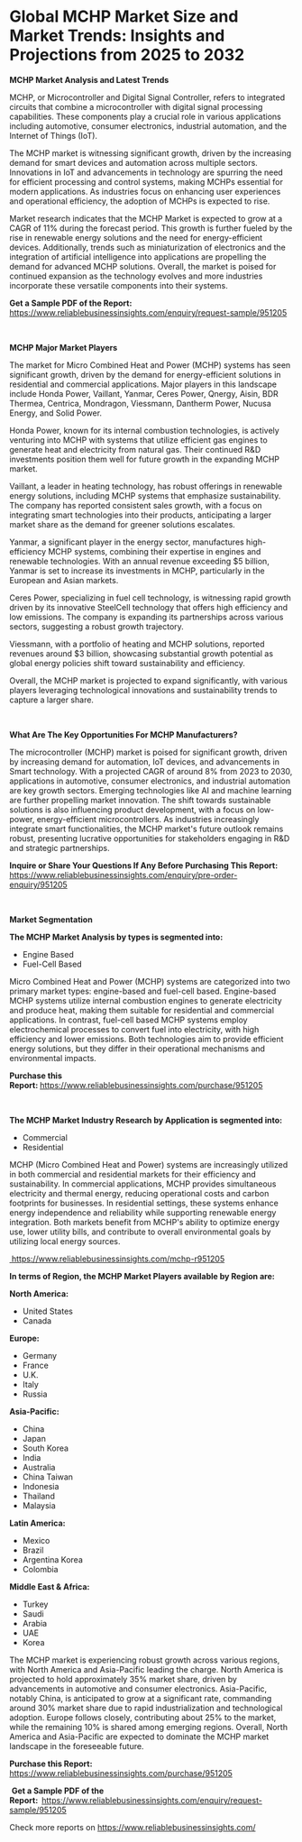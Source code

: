 <p><h1>Global MCHP Market Size and Market Trends: Insights and Projections from 2025 to 2032</h1></p><p><strong>MCHP Market Analysis and Latest Trends</strong></p>
<p><p>MCHP, or Microcontroller and Digital Signal Controller, refers to integrated circuits that combine a microcontroller with digital signal processing capabilities. These components play a crucial role in various applications including automotive, consumer electronics, industrial automation, and the Internet of Things (IoT). </p><p>The MCHP market is witnessing significant growth, driven by the increasing demand for smart devices and automation across multiple sectors. Innovations in IoT and advancements in technology are spurring the need for efficient processing and control systems, making MCHPs essential for modern applications. As industries focus on enhancing user experiences and operational efficiency, the adoption of MCHPs is expected to rise.</p><p>Market research indicates that the MCHP Market is expected to grow at a CAGR of 11% during the forecast period. This growth is further fueled by the rise in renewable energy solutions and the need for energy-efficient devices. Additionally, trends such as miniaturization of electronics and the integration of artificial intelligence into applications are propelling the demand for advanced MCHP solutions. Overall, the market is poised for continued expansion as the technology evolves and more industries incorporate these versatile components into their systems.</p></p>
<p><strong>Get a Sample PDF of the Report:&nbsp;</strong> <a href="https://www.reliablebusinessinsights.com/enquiry/request-sample/951205?utm_campaign=2524&utm_medium=2&utm_source=Github&utm_content=ia&utm_term=06032025&utm_id=mchp">https://www.reliablebusinessinsights.com/enquiry/request-sample/951205</a></p>
<p>&nbsp;</p>
<p><strong>MCHP Major Market Players</strong></p>
<p><p>The market for Micro Combined Heat and Power (MCHP) systems has seen significant growth, driven by the demand for energy-efficient solutions in residential and commercial applications. Major players in this landscape include Honda Power, Vaillant, Yanmar, Ceres Power, Qnergy, Aisin, BDR Thermea, Centrica, Mondragon, Viessmann, Dantherm Power, Nucusa Energy, and Solid Power.</p><p>Honda Power, known for its internal combustion technologies, is actively venturing into MCHP with systems that utilize efficient gas engines to generate heat and electricity from natural gas. Their continued R&D investments position them well for future growth in the expanding MCHP market.</p><p>Vaillant, a leader in heating technology, has robust offerings in renewable energy solutions, including MCHP systems that emphasize sustainability. The company has reported consistent sales growth, with a focus on integrating smart technologies into their products, anticipating a larger market share as the demand for greener solutions escalates.</p><p>Yanmar, a significant player in the energy sector, manufactures high-efficiency MCHP systems, combining their expertise in engines and renewable technologies. With an annual revenue exceeding $5 billion, Yanmar is set to increase its investments in MCHP, particularly in the European and Asian markets.</p><p>Ceres Power, specializing in fuel cell technology, is witnessing rapid growth driven by its innovative SteelCell technology that offers high efficiency and low emissions. The company is expanding its partnerships across various sectors, suggesting a robust growth trajectory.</p><p>Viessmann, with a portfolio of heating and MCHP solutions, reported revenues around $3 billion, showcasing substantial growth potential as global energy policies shift toward sustainability and efficiency.</p><p>Overall, the MCHP market is projected to expand significantly, with various players leveraging technological innovations and sustainability trends to capture a larger share.</p></p>
<p>&nbsp;</p>
<p><strong>What Are The Key Opportunities For MCHP Manufacturers?</strong></p>
<p><p>The microcontroller (MCHP) market is poised for significant growth, driven by increasing demand for automation, IoT devices, and advancements in Smart technology. With a projected CAGR of around 8% from 2023 to 2030, applications in automotive, consumer electronics, and industrial automation are key growth sectors. Emerging technologies like AI and machine learning are further propelling market innovation. The shift towards sustainable solutions is also influencing product development, with a focus on low-power, energy-efficient microcontrollers. As industries increasingly integrate smart functionalities, the MCHP market's future outlook remains robust, presenting lucrative opportunities for stakeholders engaging in R&D and strategic partnerships.</p></p>
<p><strong>Inquire or Share Your Questions If Any Before Purchasing This Report:</strong> <a href="https://www.reliablebusinessinsights.com/enquiry/pre-order-enquiry/951205?utm_campaign=2524&utm_medium=2&utm_source=Github&utm_content=ia&utm_term=06032025&utm_id=mchp">https://www.reliablebusinessinsights.com/enquiry/pre-order-enquiry/951205</a></p>
<p>&nbsp;</p>
<p><strong>Market Segmentation</strong></p>
<p><strong>The MCHP Market Analysis by types is segmented into:</strong></p>
<p><ul><li>Engine Based</li><li>Fuel-Cell Based</li></ul></p>
<p><p>Micro Combined Heat and Power (MCHP) systems are categorized into two primary market types: engine-based and fuel-cell based. Engine-based MCHP systems utilize internal combustion engines to generate electricity and produce heat, making them suitable for residential and commercial applications. In contrast, fuel-cell based MCHP systems employ electrochemical processes to convert fuel into electricity, with high efficiency and lower emissions. Both technologies aim to provide efficient energy solutions, but they differ in their operational mechanisms and environmental impacts.</p></p>
<p><strong>Purchase this Report:&nbsp;</strong><a href="https://www.reliablebusinessinsights.com/purchase/951205?utm_campaign=2524&utm_medium=2&utm_source=Github&utm_content=ia&utm_term=06032025&utm_id=mchp">https://www.reliablebusinessinsights.com/purchase/951205</a></p>
<p>&nbsp;</p>
<p><strong>The MCHP Market Industry Research by Application is segmented into:</strong></p>
<p><ul><li>Commercial</li><li>Residential</li></ul></p>
<p><p>MCHP (Micro Combined Heat and Power) systems are increasingly utilized in both commercial and residential markets for their efficiency and sustainability. In commercial applications, MCHP provides simultaneous electricity and thermal energy, reducing operational costs and carbon footprints for businesses. In residential settings, these systems enhance energy independence and reliability while supporting renewable energy integration. Both markets benefit from MCHP's ability to optimize energy use, lower utility bills, and contribute to overall environmental goals by utilizing local energy sources.</p></p>
<p><a href="https://www.reliablebusinessinsights.com/mchp-r951205?utm_campaign=2524&utm_medium=2&utm_source=Github&utm_content=ia&utm_term=06032025&utm_id=mchp">&nbsp;https://www.reliablebusinessinsights.com/mchp-r951205</a></p>
<p><strong>In terms of Region, the MCHP Market Players available by Region are:</strong></p>
<p>
    <p> <strong> North America: </strong>
        <ul>
            <li>United States</li>
            <li>Canada</li>
        </ul>
        </p> 
    <p> <strong> Europe: </strong>
        <ul>
            <li>Germany</li>
            <li>France</li>
            <li>U.K.</li>
            <li>Italy</li>
            <li>Russia</li>
        </ul>
        </p> 
    <p> <strong> Asia-Pacific: </strong>
        <ul>
            <li>China</li>
            <li>Japan</li>
            <li>South Korea</li>
            <li>India</li>
            <li>Australia</li>
            <li>China Taiwan</li>
            <li>Indonesia</li>
            <li>Thailand</li>
            <li>Malaysia</li>
        </ul>
        </p> 
    <p> <strong> Latin America: </strong>
        <ul>
            <li>Mexico</li>
            <li>Brazil</li>
            <li>Argentina Korea</li>
            <li>Colombia</li>
        </ul>
        </p> 
    <p> <strong> Middle East & Africa: </strong>
        <ul>
            <li>Turkey</li>
            <li>Saudi</li>
            <li>Arabia</li>
            <li>UAE</li>
            <li>Korea</li>
        </ul>
    </p>
    </p>
<p><p>The MCHP market is experiencing robust growth across various regions, with North America and Asia-Pacific leading the charge. North America is projected to hold approximately 35% market share, driven by advancements in automotive and consumer electronics. Asia-Pacific, notably China, is anticipated to grow at a significant rate, commanding around 30% market share due to rapid industrialization and technological adoption. Europe follows closely, contributing about 25% to the market, while the remaining 10% is shared among emerging regions. Overall, North America and Asia-Pacific are expected to dominate the MCHP market landscape in the foreseeable future.</p></p>
<p><strong>Purchase this Report: </strong><a href="https://www.reliablebusinessinsights.com/purchase/951205?utm_campaign=2524&utm_medium=2&utm_source=Github&utm_content=ia&utm_term=06032025&utm_id=mchp">https://www.reliablebusinessinsights.com/purchase/951205</a></p>
<p>&nbsp;<strong>Get a Sample PDF of the Report:&nbsp;&nbsp;</strong><a href="https://www.reliablebusinessinsights.com/enquiry/request-sample/951205?utm_campaign=2524&utm_medium=2&utm_source=Github&utm_content=ia&utm_term=06032025&utm_id=mchp">https://www.reliablebusinessinsights.com/enquiry/request-sample/951205</a></p>
<p><strong></strong></p>
<p>Check more reports on <a href="https://www.reliablebusinessinsights.com/?utm_campaign=2524&utm_medium=2&utm_source=Github&utm_content=ia&utm_term=06032025&utm_id=mchp">https://www.reliablebusinessinsights.com/</a></p>